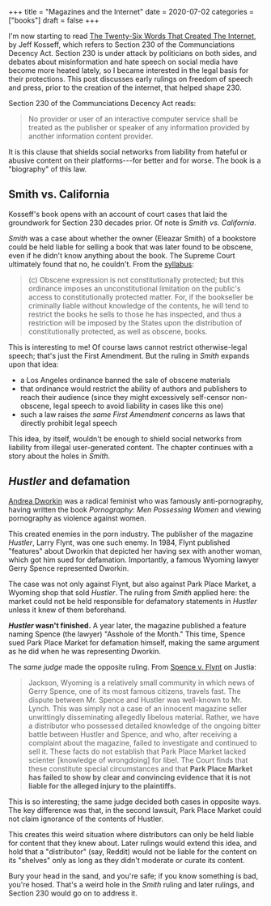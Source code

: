 +++
title = "Magazines and the Internet"
date = 2020-07-02
categories = ["books"]
draft = false
+++

I'm now starting to read [The Twenty-Six Words That Created The Internet](https://www.jeffkosseff.com/home), by Jeff Kosseff, which refers to Section 230 of the Communciations Decency Act. Section 230 is under attack by politicians on both sides, and debates about misinformation and hate speech on social media have become more heated lately, so I became interested in the legal basis for their protections. This post discusses early rulings on freedom of speech and press, prior to the creation of the internet, that helped shape 230.

<!--more-->

Section 230 of the Communciations Decency Act reads:

> No provider or user of an interactive computer service shall be treated as the publisher or speaker of any information provided by another information content provider.

It is this clause that shields social networks from liability from hateful or abusive content on their platforms---for better and for worse. The book is a "biography" of this law.


## Smith vs. California
Kosseff's book opens with an account of court cases that laid the groundwork for Section 230 decades prior. Of note is *Smith vs. California*.

*Smith* was a case about whether the owner (Eleazar Smith) of a bookstore could be held liable for selling a book that was later found to be obscene, even if he didn't know anything about the book. The Supreme Court ultimately found that no, he couldn't. From the [syllabus](https://supreme.justia.com/cases/federal/us/361/147/):

> (c) Obscene expression is not constitutionally protected; but this ordinance imposes an unconstitutional limitation on the public's access to constitutionally protected matter. For, if the bookseller be criminally liable without knowledge of the contents, he will tend to restrict the books he sells to those he has inspected, and thus a restriction will be imposed by the States upon the distribution of constitutionally protected, as well as obscene, books.

This is interesting to me! Of course laws cannot restrict otherwise-legal speech; that's just the First Amendment. But the ruling in *Smith* expands upon that idea:
 * a Los Angeles ordinance banned the sale of obscene materials
 * that ordinance would restrict the ability of authors and publishers to reach their audience (since they might excessively self-censor non-obscene, legal speech to avoid liability in cases like this one)
 * such a law raises *the same First Amendment concerns* as laws that directly prohibit legal speech

This idea, by itself, wouldn't be enough to shield social networks from liability from illegal user-generated content. The chapter continues with a story about the holes in *Smith*.


## *Hustler* and defamation
[Andrea Dworkin](https://en.wikipedia.org/wiki/Andrea_Dworkin) was a radical feminist who was famously anti-pornography, having written the book *Pornography: Men Possessing Women* and viewing pornography as violence against women.

This created enemies in the porn industry. The publisher of the magazine *Hustler*, Larry Flynt, was one such enemy. In 1984, Flynt published "features" about Dworkin that depicted her having sex with another woman, which got him sued for defamation. Importantly, a famous Wyoming lawyer Gerry Spence represented Dworkin.

The case was not only against Flynt, but also against Park Place Market, a Wyoming shop that sold *Hustler*. The ruling from *Smith* applied here: the market could not be held responsible for defamatory statements in *Hustler* unless it knew of them beforehand.

***Hustler* wasn't finished.** A year later, the magazine published a feature naming Spence (the lawyer) "Asshole of the Month." This time, Spence sued Park Place Market for defamation himself, making the same argument as he did when he was representing Dworkin.

The *same judge* made the opposite ruling. From [Spence v. Flynt](https://law.justia.com/cases/federal/district-courts/FSupp/647/1266/2359952/) on Justia:

> Jackson, Wyoming is a relatively small community in which news of Gerry Spence, one of its most famous citizens, travels fast. The dispute between Mr. Spence and Hustler was well-known to Mr. Lynch. This was simply not a case of an innocent magazine seller unwittingly disseminating allegedly libelous material. Rather, we have a distributor who possessed detailed knowledge of the ongoing bitter battle between Hustler and Spence, and who, after receiving a complaint about the magazine, failed to investigate and continued to sell it. These facts do not establish that Park Place Market lacked scienter [knowledge of wrongdoing] for libel. The Court finds that these constitute special circumstances and that **Park Place Market has failed to show by clear and convincing evidence that it is not liable for the alleged injury to the plaintiffs.**

This is so interesting; the same judge decided both cases in opposite ways. The key difference was that, in the second lawsuit, Park Place Market could not claim ignorance of the contents of Hustler.

This creates this weird situation where distributors can only be held liable for content that they knew about. Later rulings would extend this idea, and hold that a "distributor" (say, Reddit) would not be liable for the content on its "shelves" only as long as they didn't moderate or curate its content. 

Bury your head in the sand, and you're safe; if you know something is bad, you're hosed. That's a weird hole in the *Smith* ruling and later rulings, and Section 230 would go on to address it.

